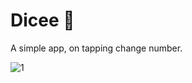 
# Dicee 🎲

A simple app, on tapping change number.

![1](https://user-images.githubusercontent.com/83778936/128611944-bd878261-9328-49de-937b-2674f9b956be.png)

